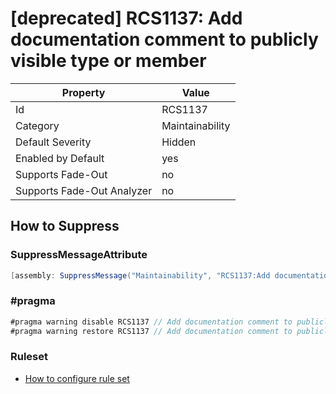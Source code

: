 # [deprecated] RCS1137: Add documentation comment to publicly visible type or member

Property | Value
--- | --- 
Id | RCS1137
Category | Maintainability
Default Severity | Hidden
Enabled by Default | yes
Supports Fade-Out | no
Supports Fade-Out Analyzer | no

## How to Suppress

### SuppressMessageAttribute

```csharp
[assembly: SuppressMessage("Maintainability", "RCS1137:Add documentation comment to publicly visible type or member.", Justification = "<Pending>")]
```

### \#pragma

```csharp
#pragma warning disable RCS1137 // Add documentation comment to publicly visible type or member.
#pragma warning restore RCS1137 // Add documentation comment to publicly visible type or member.
```

### Ruleset

* [How to configure rule set](../HowToConfigureAnalyzers.md)
